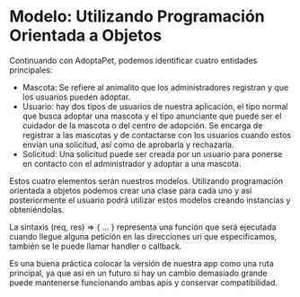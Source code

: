 # Modelo: Utilizando Programación Orientada a Objetos

Continuando con AdoptaPet, podemos identificar cuatro entidades principales:

* Mascota: Se refiere al animalito que los administradores registran y que los usuarios pueden adoptar.
* Usuario: hay dos tipos de usuarios de nuestra aplicación, el tipo normal que busca adoptar una mascota y el tipo anunciante que puede ser el cuidador de la mascota o del centro de adopción. Se encarga de registrar a las mascotas y de contactarse con los usuarios cuando estos envían una solicitud, así como de aprobarla y rechazarla.
* Solicitud: Una solicitud puede ser creada por un usuario para ponerse en contacto con el administrador y adoptar a una mascota.

Estos cuatro elementos serán nuestros modelos. Utilizando programación orientada a objetos podemos crear una clase para cada uno y así posteriormente el usuario podrá utilizar estos modelos creando instancias y obteniéndolas.

La sintaxis (req, res) => { ... } representa una función que será ejecutada cuando llegue alguna petición en las direcciones uri que especificamos, también se le puede llamar handler o callback.

Es una buena práctica colocar la versión de nuestra app como una ruta principal, ya que así en un futuro si hay un cambio demasiado grande puede mantenerse funcionando ambas apis y conservar compatibilidad.